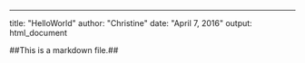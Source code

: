 ---
title: "HelloWorld"
author: "Christine"
date: "April 7, 2016"
output: html_document

##This is a markdown file.##
